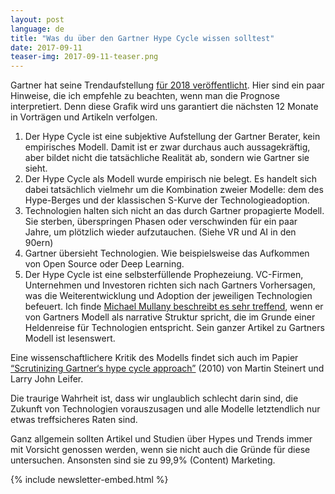 ```yaml
---
layout: post
language: de
title: "Was du über den Gartner Hype Cycle wissen solltest"
date: 2017-09-11
teaser-img: 2017-09-11-teaser.png
---
```


Gartner hat seine Trendaufstellung [für 2018 veröffentlicht][1]. Hier sind ein paar Hinweise, die ich empfehle zu beachten, wenn man die Prognose interpretiert. Denn diese Grafik wird uns garantiert die nächsten 12 Monate in Vorträgen und Artikeln verfolgen.

1. Der Hype Cycle ist eine subjektive Aufstellung der Gartner Berater, kein empirisches Modell. Damit ist er zwar durchaus auch aussagekräftig, aber bildet nicht die tatsächliche Realität ab, sondern wie Gartner sie sieht.
2. Der Hype Cycle als Modell wurde empirisch nie belegt. Es handelt sich dabei tatsächlich vielmehr um die Kombination zweier Modelle: dem des Hype-Berges und der klassischen S-Kurve der Technologieadoption.
3. Technologien halten sich nicht an das durch Gartner propagierte Modell. Sie sterben, überspringen Phasen oder verschwinden für ein paar Jahre, um plötzlich wieder aufzutauchen. (Siehe VR und AI in den 90ern)
4. Gartner übersieht Technologien. Wie beispielsweise das Aufkommen von Open Source oder Deep Learning.
5. Der Hype Cycle ist eine selbsterfüllende Prophezeiung. VC-Firmen, Unternehmen und Investoren richten sich nach Gartners Vorhersagen, was die Weiterentwicklung und Adoption der jeweiligen Technologien befeuert.
Ich finde [Michael Mullany beschreibt es sehr treffend][2], wenn er von Gartners Modell als narrative Struktur spricht, die im Grunde einer Heldenreise für Technologien entspricht. Sein ganzer Artikel zu Gartners Modell ist lesenswert.

Eine wissenschaftlichere Kritik des Modells findet sich auch im Papier [“Scrutinizing Gartner‘s hype cycle approach”][3] (2010) von Martin Steinert und Larry John Leifer.

Die traurige Wahrheit ist, dass wir unglaublich schlecht darin sind, die Zukunft von Technologien vorauszusagen und alle Modelle letztendlich nur etwas treffsicheres Raten sind.

Ganz allgemein sollten Artikel und Studien über Hypes und Trends immer mit Vorsicht genossen werden, wenn sie nicht auch die Gründe für diese untersuchen. Ansonsten sind sie zu 99,9% (Content) Marketing.

{% include newsletter-embed.html %}

[1]:	http://www.gartner.com/smarterwithgartner/top-trends-in-the-gartner-hype-cycle-for-emerging-technologies-2017/
[2]:	https://www.linkedin.com/pulse/8-lessons-from-20-years-hype-cycles-michael-mullany
[3]:	https://www.researchgate.net/publication/224182916_Scrutinizing_Gartner%27s_hype_cycle_approach